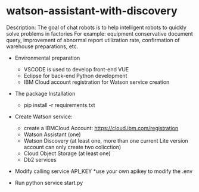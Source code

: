 # watson-assistant-with-discovery


Description: The goal of chat robots is to help intelligent robots to quickly solve problems in factories
 For example: equipment conservative document query, improvement of abnormal report utilization rate, confirmation of warehouse preparations, etc.

*  Environmental preparation
    *  VSCODE is used to develop front-end VUE
    *  Eclipse for back-end Python development
    *  IBM Cloud account registration for Watson service creation


* The package Installation 
    * pip install -r requirements.txt


* Create Watson service:
    * create a IBMCloud Account: https://cloud.ibm.com/registration
    * Watson Assistant (one)
    * Watson Discovery (at least one, more than one current Lite version account can only create two colicction)
    * Cloud Object Storage (at least one)
    * Db2 services


* Modify calling service API_KEY
    *use your own apikey to modify the .env


* Run python service start.py
